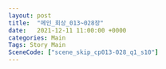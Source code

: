 ```yaml
---
layout: post
title:  "메인_회상_013~028장"
date:   2021-12-11 11:00:00 +0000
categories: Main
Tags: Story Main
SceneCode: ["scene_skip_cp013-028_q1_s10"]
---
```

